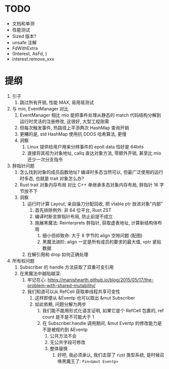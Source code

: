 # TODO

- 文档和单测
- 性能测试
- Sized 版本?
- unsafe 注解
- FdWithExtra
- (Interest, AsFd, )
- interest.remove_xxx

# 提纲

1. 引子
    1. 跳过所有开销, 性能 MAX, 易用易测试
2. 与 mio, EventManager 对比
    1. EventManager 相比 mio 能把事件处理从静态的 match 代码结构分解到运行时灵活的注册修改, 这很好, 大型工程刚需
    2. 但每次触发事件, 热路径上平添两次 HashMap 查询开销
    3. 更糟的是, std HashMap 使用抗 DDOS 哈希算法, 更慢
    4. 洞察
        1. Linux 提供给用户用来分辨事件的 epoll data 恰好是 64bits
        2. 直接将其视为对象地址, callq 直达对象方法, 零额外开销, 甚至比 mio 还少一次分支指令
3. 胖指针问题
    1. 怎么找到对象的成员函数地址? 编译时多态当然可以, 但最广泛使用的运行时多态, 也就是 trait 对象怎么办?
    2. Rust trait 对象内存布局 对比 C++ 单继承多态对象内存布局, 胖指针 16 字节放不下
    3. 洞察
        1. 运行时计算 Layout, 亲自操刀分配回收, 把 vtable ptr 放进对象"内部"
            1. 首先排除例外: 非 64 位平台, Rust ZST
            2. 编译时断言胖指针布局, 防止前提不成立
            3. 施展黑魔法: Reinterprets 胖指针, 获取虚表地址, 计算新结构体布局
                1. 细小但却致命: 大于 8 字节的 align 空隙问题 (配图)
                2. 黑魔法进阶: align 一定是所有成员的要求的最大值, vptr 紧贴数据
        2. 在解引用和 drop 如何正确处理
4. 所有权问题
    1. Subscriber 的 handle 方法获取了双重可变引用
    2. 在黑魔法中越陷越深:
        1. 牢记在心: https://manishearth.github.io/blog/2015/05/17/the-problem-with-shared-mutability/
        2. 我们知道可以从 RefCell 获取单线程共享可变性
            1. 这样即便从 &Eventp 也可以取出 &mut Subscriber
            2. 如此依赖, 问题分解为两步
                1. 我们能不能用形式化语言证明, 如果它是个 RefCell 包裹的, ref count 是不是不可能大于 1
                2. 在 Subscriber.handle 调用期间, &mut Eventp 的修改能力是不是被规约到 &Eventp
                    1. 公共方法不会
                    2. 无公共字段可修改
                    3. 整体替换
                        1. 好吧, 我必须承认, 我们击穿了 rust 类型系统, 是时候召唤黑魔王了: `Pin<&mut Eventp>`
